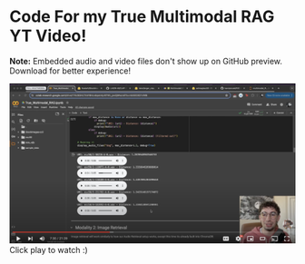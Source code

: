 # Code For my True Multimodal RAG YT Video!

**Note:** Embedded audio and video files don't show up on GitHub preview. Download for better experience!

[![true_mm_rag](mm_yt_pic.png)](https://youtu.be/qCAvqsBbN2Y)
Click play to watch :) 
